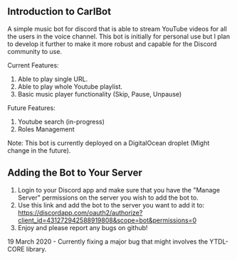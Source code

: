 ## Introduction to CarlBot 
A simple music bot for discord that is able to stream YouTube videos for all the users
in the voice channel.  This bot is initially for personal use but I plan to develop it further to make it more robust and capable for the Discord community to use.


Current Features:  
1. Able to play single URL.  
2. Able to play whole Youtube playlist.  
3. Basic music player functionality (Skip, Pause, Unpause)

Future Features:  
1. Youtube search (in-progress)  
2. Roles Management

Note: This bot is currently deployed on a DigitalOcean droplet (Might change in the future).

## Adding the Bot to Your Server
1. Login to your Discord app and make sure that you have the "Manage Server" permissions on the server you wish to add the bot to.  
2. Use this link and add the bot to the server you want to add it to: https://discordapp.com/oauth2/authorize?client_id=431272942588919808&scope=bot&permissions=0
3. Enjoy and please report any bugs on github!

19 March 2020 - Currently fixing a major bug that might involves the YTDL-CORE library.

